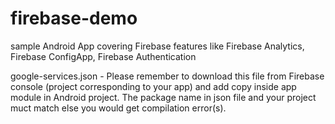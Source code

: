 # firebase-demo
sample Android App covering Firebase features like Firebase Analytics, Firebase ConfigApp, Firebase Authentication

google-services.json - Please remember to download this file from Firebase console (project corresponding to your app) and add copy inside app module in Android project. The package name in json file and your project muct match else you would get compilation error(s).
